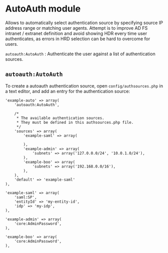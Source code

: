 AutoAuth module
================

Allows to automatically select authentication source by specifying source IP address range
or matching user agents. Attempt is to improve AD FS intranet / extranet definition and avoid
showing HDR every time user authenticates, as errors in HRD selection can be hard to overcome
for users.

`autoauth:AutoAuth`
: Authenticate the user against a list of authentication sources.


`autoauth:AutoAuth`
---------------------

To create a autoauth authentication source, open
`config/authsources.php` in a text editor, and add an entry for the
authentication source:

    'example-auto' => array(
        'autoauth:AutoAuth',

        /*
         * The available authentication sources.
         * They must be defined in this authsources.php file.
         */
        'sources' => array(
            'example-saml' => array(

            ),
            'example-admin' => array(
                'subnets' => array('127.0.0.0/24', '10.0.1.0/24'),
            ),
            'example-boo' => array(
                'subnets' => array('192.168.0.0/16'),
            ),
        ),
        'default' => 'example-saml'
    ),

    'example-saml' => array(
        'saml:SP',
        'entityId' => 'my-entity-id',
        'idp' => 'my-idp',
    ),

    'example-admin' => array(
        'core:AdminPassword',
    ),

    'example-boo' => array(
        'core:AdminPassword',
    ),

